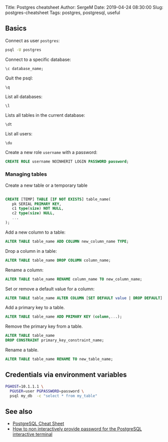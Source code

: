 Title: Postgres cheatsheet
Author: SergeM
Date: 2019-04-24 08:30:00
Slug: postgres-cheatsheet
Tags: postgres, postgresql, useful

## Basics
Connect as user `postgres`:
```bash	
psql -U postgres
```

Connect to a specific database:
```
\c database_name;
```

Quit the psql:
```
\q
```

List all databases:
```	
\l
```

Lists all tables in the current database:
```	
\dt
```

List all users: 
```
\du
```

Create a new role `username` with a password:
```sql
CREATE ROLE username NOINHERIT LOGIN PASSWORD password;
```
### Managing tables

Create a new table or a temporary table
```sql
	
CREATE [TEMP] TABLE [IF NOT EXISTS] table_name(
   pk SERIAL PRIMARY KEY,
   c1 type(size) NOT NULL,
   c2 type(size) NULL,
   ...
);
```

Add a new column to a table:
```sql
ALTER TABLE table_name ADD COLUMN new_column_name TYPE;
```

Drop a column in a table:
```sql	
ALTER TABLE table_name DROP COLUMN column_name;
```

Rename a column:
```sql
ALTER TABLE table_name RENAME column_name TO new_column_name;
```

Set or remove a default value for a column:
```sql
ALTER TABLE table_name ALTER COLUMN [SET DEFAULT value | DROP DEFAULT]
```

Add a primary key to a table.
```sql
ALTER TABLE table_name ADD PRIMARY KEY (column,...);
```

Remove the primary key from a table.
```sql
ALTER TABLE table_name 
DROP CONSTRAINT primary_key_constraint_name;
```

Rename a table.
```sql	
ALTER TABLE table_name RENAME TO new_table_name;
```

## Credentials via environment variables
```bash
PGHOST=10.1.1.1 \
  PGUSER=user PGPASSWORD=password \
  psql my_db  -c "select * from my_table"
```

## See also
* [PostgreSQL Cheat Sheet](http://www.postgresqltutorial.com/postgresql-cheat-sheet/)
* [How to non interactively provide password for the PostgreSQL interactive terminal](https://blog.sleeplessbeastie.eu/2014/03/23/how-to-non-interactively-provide-password-for-the-postgresql-interactive-terminal/)


